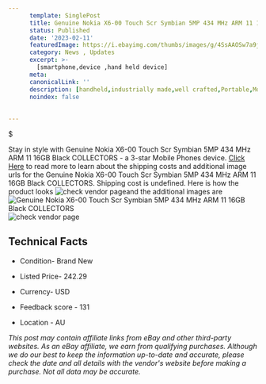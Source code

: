 ```yaml
---
      template: SinglePost
      title: Genuine Nokia X6-00 Touch Scr Symbian 5MP 434 MHz ARM 11 16GB Black COLLECTORS
      status: Published
      date: '2023-02-11'
      featuredImage: https://i.ebayimg.com/thumbs/images/g/4SsAAOSw7a9jwmAC/s-l225.jpg
      category: News , Updates
      excerpt: >-
        [smartphone,device ,hand held device]
      meta:
      canonicalLink: ''
      description: [handheld,industrially made,well crafted,Portable,Mobile,Compact,Convenient,Lightweight,Maneuverable,Man-portable,Miniature,Carriable,Hand-held,Light,Holdable,Transportable,Mobile device,Pocket-sized,On-the-go,Wireless,Cordless,Compact size,Convenient size, smartphone,device ,hand held device]
      noindex: false
      
        
---
```

$

Stay in style with Genuine Nokia X6-00 Touch Scr Symbian 5MP 434 MHz ARM 11 16GB Black COLLECTORS - a 3-star Mobile Phones device. [Click Here](https://www.ebay.com/itm/266112457422?hash=item3df589dace%3Ag%3A4SsAAOSw7a9jwmAC&amdata=enc%3AAQAHAAAA4JZeTksz%2Fj%2Fx7u9fMRoed47ZEnbr4chODsrNtQHCQt6CNfNjgbJbd32QNxEMEuuTiBWO6cIx7pI6UU5KvG030n2h4Sy2hQbikthjFFcg8OMKFMIZRRSCQ0SaOP01EMUFU3q0zdCtlkk89kYUCej2MMlMyHt7EmUtQJlwn%2B1Ul9Pn2z7GCQGvFmQPftK1T0rOvDSMiYTgLFWZhVAv0ny3klc6Lf2%2FHspFYvAgl2sH06kJp2QtZ9M7zs6DzeKpeuhx6ub6IXZMGCIZ%2Bx9j1cYKLOF3x3bCdw8UmVXXUHWFLEIf&mkevt=1&mkcid=1&mkrid=711-53200-19255-0&campid=%253CePNCampaignId%253E&customid=%253CreferenceId%253E&toolid=10049) to read more to learn about the shipping costs and additional image urls for the Genuine Nokia X6-00 Touch Scr Symbian 5MP 434 MHz ARM 11 16GB Black COLLECTORS. Shipping cost is undefined. Here is how the product looks ![check vendor page](https://i.ebayimg.com/thumbs/images/g/4SsAAOSw7a9jwmAC/s-l225.jpg)and the additional images are![Genuine Nokia X6-00 Touch Scr Symbian 5MP 434 MHz ARM 11 16GB Black COLLECTORS](https://i.ebayimg.com/images/g/4SsAAOSw7a9jwmAC/s-l1600.jpg)![check vendor page](https://origin-galleryplus.ebayimg.com/ws/web/266112457422_2_0_1/225x225.jpg,https://origin-galleryplus.ebayimg.com/ws/web/266112457422_3_0_1/225x225.jpg,https://origin-galleryplus.ebayimg.com/ws/web/266112457422_4_0_1/225x225.jpg,https://origin-galleryplus.ebayimg.com/ws/web/266112457422_5_0_1/225x225.jpg)



 ## Technical Facts 



     
      

 - Condition- Brand New 


      

 - Listed Price- 242.29 


      

 - Currency- USD 


      

 - Feedback score - 131 


      

 - Location - AU 


      
      

 *_This post may contain affiliate links from eBay and other third-party websites. As an eBay affiliate, we earn from qualifying purchases. Although we do our best to keep the information up-to-date and accurate, please check the date and all details with the vendor's website before making a purchase. Not all data may be accurate._*







